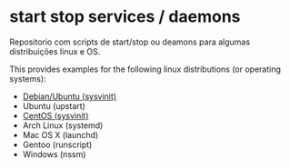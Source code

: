 # start stop services / daemons

Repositorio com scripts de start/stop ou deamons para algumas distribuições linux e OS.

This provides examples for the following linux distributions (or operating systems):

* [Debian/Ubuntu (sysvinit)](/tutorial/debian.md "tutorial para debian e ubuntu") 
* Ubuntu (upstart)
* [CentOS (sysvinit)](/tutorial/centos.md "tutorial para centos")
* Arch Linux (systemd)
* Mac OS X (launchd)
* Gentoo (runscript)
* Windows (nssm)
